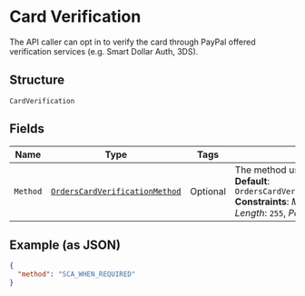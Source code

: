 
# Card Verification

The API caller can opt in to verify the card through PayPal offered verification services (e.g. Smart Dollar Auth, 3DS).

## Structure

`CardVerification`

## Fields

| Name | Type | Tags | Description | Getter | Setter |
|  --- | --- | --- | --- | --- | --- |
| `Method` | [`OrdersCardVerificationMethod`](../../doc/models/orders-card-verification-method.md) | Optional | The method used for card verification.<br>**Default**: `OrdersCardVerificationMethod.SCA_WHEN_REQUIRED`<br>**Constraints**: *Minimum Length*: `1`, *Maximum Length*: `255`, *Pattern*: `^[0-9A-Z_]+$` | OrdersCardVerificationMethod getMethod() | setMethod(OrdersCardVerificationMethod method) |

## Example (as JSON)

```json
{
  "method": "SCA_WHEN_REQUIRED"
}
```

